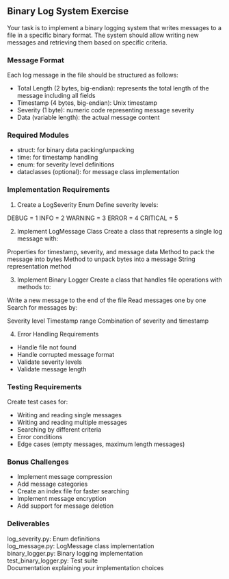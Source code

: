 ## Binary Log System Exercise
Your task is to implement a binary logging system that writes messages to a file in a specific binary format. The system should allow writing new messages and retrieving them based on specific criteria.

### Message Format
Each log message in the file should be structured as follows:

- Total Length (2 bytes, big-endian): represents the total length of the message including all fields
- Timestamp (4 bytes, big-endian): Unix timestamp
- Severity (1 byte): numeric code representing message severity
- Data (variable length): the actual message content

### Required Modules

- struct: for binary data packing/unpacking
- time: for timestamp handling
- enum: for severity level definitions
- dataclasses (optional): for message class implementation

### Implementation Requirements
1. Create a LogSeverity Enum
Define severity levels:

DEBUG = 1
INFO = 2
WARNING = 3
ERROR = 4
CRITICAL = 5

2. Implement LogMessage Class
Create a class that represents a single log message with:

Properties for timestamp, severity, and message data
Method to pack the message into bytes
Method to unpack bytes into a message
String representation method

3. Implement Binary Logger
Create a class that handles file operations with methods to:

Write a new message to the end of the file
Read messages one by one
Search for messages by:

Severity level
Timestamp range
Combination of severity and timestamp


4. Error Handling Requirements

- Handle file not found
- Handle corrupted message format
- Validate severity levels
- Validate message length

### Testing Requirements
Create test cases for:

- Writing and reading single messages
- Writing and reading multiple messages
- Searching by different criteria
- Error conditions
- Edge cases (empty messages, maximum length messages)

### Bonus Challenges

- Implement message compression
- Add message categories
- Create an index file for faster searching
- Implement message encryption
- Add support for message deletion

### Deliverables

log_severity.py: Enum definitions  
log_message.py: LogMessage class implementation  
binary_logger.py: Binary logging implementation  
test_binary_logger.py: Test suite  
Documentation explaining your implementation choices  